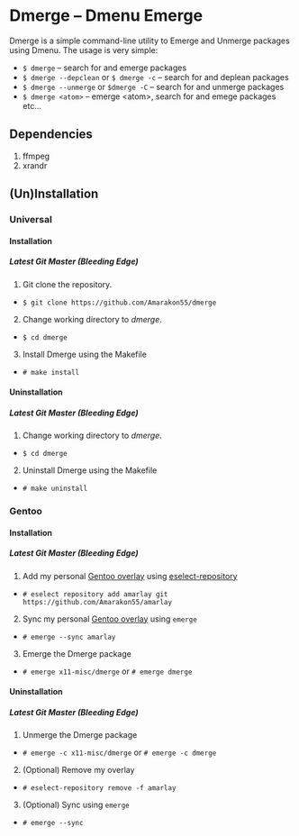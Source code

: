 # Dmerge – Dmenu Emerge

Dmerge is a simple command-line utility to Emerge and Unmerge packages using Dmenu.
The usage is very simple:
* `$ dmerge` – search for and emerge packages
* `$ dmerge --depclean` or `$ dmerge -c` – search for and deplean packages
* `$ dmerge --unmerge` or `$dmerge -C` – search for and unmerge packages
* `$ dmerge <atom>` – emerge \<atom\>, search for and emege packages
etc...

## Dependencies
1. ffmpeg
1. xrandr

## (Un)Installation
### Universal
#### Installation
##### Latest Git Master (Bleeding Edge)
1. Git clone the repository.
* `$ git clone https://github.com/Amarakon55/dmerge`
2. Change working directory to *dmerge*.
* `$ cd dmerge`
3. Install Dmerge using the Makefile
* `# make install`
#### Uninstallation
##### Latest Git Master (Bleeding Edge)
1. Change working directory to *dmerge*.
* `$ cd dmerge`
2. Uninstall Dmerge using the Makefile
* `# make uninstall`

### Gentoo
#### Installation
##### Latest Git Master (Bleeding Edge)
1. Add my personal [Gentoo overlay](https://github.com/Amarakon55/amarlay) using [eselect-repository](https://packages.gentoo.org/packages/app-eselect/eselect-repository)
* `# eselect repository add amarlay git https://github.com/Amarakon55/amarlay`
2. Sync my personal [Gentoo overlay](https://github.com/Amarakon55/amarlay) using `emerge`
* `# emerge --sync amarlay`
3. Emerge the Dmerge package
* `# emerge x11-misc/dmerge` or `# emerge dmerge`
#### Uninstallation
##### Latest Git Master (Bleeding Edge)
1. Unmerge the Dmerge package
* `# emerge -c x11-misc/dmerge` or `# emerge -c dmerge`
2. (Optional) Remove my overlay
* `# eselect-repository remove -f amarlay`
3. (Optional) Sync using `emerge`
* `# emerge --sync`
